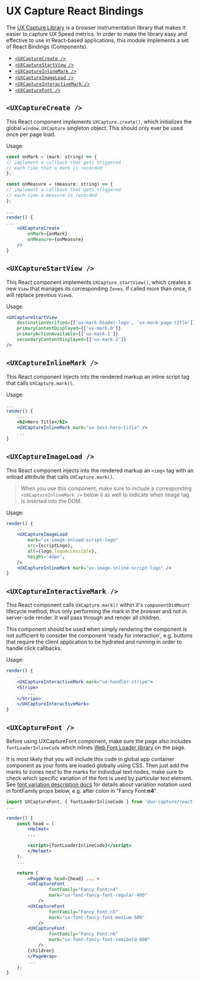 # UX Capture React Bindings

The [UX Capture Library](../ux-capture) is a browser instrumentation library that makes it easier to capture UX Speed metrics. In order to make the library easy and effective to use in React-based applications, this module implements a set of React Bindings (Components).

- [`<UXCaptureCreate />`](#uxcapturecreate-)
- [`<UXCaptureStartView />`](#uxcapturestartview-)
- [`<UXCaptureInlineMark />`](#uxcaptureinlinemark-)
- [`<UXCaptureImageLoad />`](#uxcaptureimageload-)
- [`<UXCaptureInteractiveMark />`](#uxcaptureinteractivemark-)
- [`<UXCaptureFont />`](#uxcapturefont-)

## `<UXCaptureCreate />`

This React component implements `UXCapture.create()`, which initializes the global `window.UXCapture` singleton object. This should only ever be used once per page load.

Usage:

```jsx
const onMark = (mark: string) => {
// implement a callback that gets triggered
// each time that a mark is recorded
};

const onMeasure = (measure: string) => {
// implement a callback that gets triggered
// each time a measure is recorded
};

...
render() {
...
    <UXCaptureCreate
        onMark={onMark}
        onMeasure={onMeasure}
    />
}
```

## `<UXCaptureStartView />`

This React component implements `UXCapture.startView()`, which creates a new `View` that manages its corresponding `Zones`. If called more than once, it will replace previous `View`s.

Usage:

```jsx
<UXCaptureStartView
	destinationVerified={['ux-mark-header-logo', 'ux-mark-page-title']}
	primaryContentDisplayed={['ux-mark-0']}
	primaryActionAvailable={['ux-mark-1']}
	secondaryContentDisplayed={['ux-mark-2']}
/>
```

## `<UXCaptureInlineMark />`

This React component injects into the rendered markup an inline script tag that calls `UXCapture.mark()`.

Usage:

```jsx
...
render() {
    ...
    <h2>Hero Title</h2>
    <UXCaptureInlineMark mark="ux-text-hero-title" />
    ...
}
```

## `<UXCaptureImageLoad />`

This React component injects into the rendered markup an `<img>` tag with an onload attribute that calls `UXCapture.mark()`.

> When you use this component, make sure to include a corresponding `<UXCaptureInlineMark />` below it as well to indicate when image tag is inserted into the DOM.

Usage:

```jsx
render() {
    ...
    <UXCaptureImageLoad
        mark="ux-image-onload-script-logo"
        src={scriptLogo},
        alt={logo.logoAccessible},
        height='44px',
    />
    <UXCaptureInlineMark mark="ux-image-inline-script-logo" />
}
```

## `<UXCaptureInteractiveMark />`

This React component calls `UXCapture.mark()` within it's `componentDidMount` lifecycle method, thus only performing the mark in the browser and not in server-side render. It wall pass through and render all children.

This component should be used when simply rendering the component is not sufficient to consider the component 'ready for interaction', e.g. buttons that require the client application to be hydrated and running in order to handle click callbacks.

Usage:

```jsx
render() {
    ...
    <UXCaptureInteractiveMark mark="ux-handler-stripe">
    <Stripe>
        ...
    </Stripe>
    </UXCaptureInteractiveMark>
}
```

## `<UXCaptureFont />`

Before using UXCaptureFont component, make sure the page also includes `fontLoaderInlineCode` which inlines [Web Font Loader library](https://github.com/typekit/webfontloader) on the page.

It is most likely that you will include this code in global app container component as your fonts are loaded globally using CSS. Then just add the marks to zones next to the marks for individual text nodes, make sure to check which specific variation of the font is used by particular text element. See [font variation description docs](https://github.com/typekit/fvd) for details about variation notation used in fontFamily props below, e.g. after colon in "Fancy Font:**n4**".

```jsx
import UXCaptureFont, { fontLoaderInlineCode } from '@ux-capture/react-ux-capture/UXCaptureFont';
...

render() {
    const head = (
        <Helmet>
        ...

        <script>{fontLoaderInlineCode}</script>
        </Helmet>
    );
    ...

    return (
        <PageWrap head={head} ... >
        <UXCaptureFont
                fontFamily="Fancy Font:n4"
                mark="ux-font-fancy-font-regular-400"
            />
        <UXCaptureFont
                fontFamily="Fancy Font:n5"
                mark="ux-font-fancy-font-medium-500"
            />
        <UXCaptureFont
                fontFamily="Fancy Font:n6"
                mark="ux-font-fancy-font-semibold-600"
            />
        {children}
        </PageWrap>
        ...
    );
}

```
